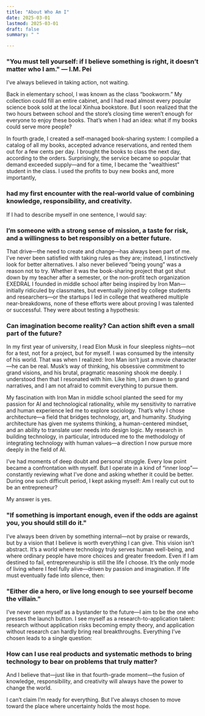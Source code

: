 ```yaml
---
title: "About Who Am I"
date: 2025-03-01
lastmod: 2025-03-01
draft: false
summary: " "

---
```



### "You must tell yourself: if I believe something is right, it doesn’t matter who I am."     — I.M. Pei

I’ve always believed in taking action, not waiting.

Back in elementary school, I was known as the class “bookworm.” My collection could fill an entire cabinet, and I had read almost every popular science book sold at the local Xinhua bookstore. But I soon realized that the two hours between school and the store’s closing time weren’t enough for everyone to enjoy these books. That’s when I had an idea: what if my books could serve more people?

In fourth grade, I created a self-managed book-sharing system: I compiled a catalog of all my books, accepted advance reservations, and rented them out for a few cents per day. I brought the books to class the next day, according to the orders. Surprisingly, the service became so popular that demand exceeded supply—and for a time, I became the "wealthiest" student in the class. I used the profits to buy new books and, more importantly, 

### had my first encounter with the real-world value of combining knowledge, responsibility, and creativity.

If I had to describe myself in one sentence, I would say:

### I’m someone with a strong sense of mission, a taste for risk, and a willingness to bet responsibly on a better future.

That drive—the need to create and change—has always been part of me. I’ve never been satisfied with taking rules as they are; instead, I instinctively look for better alternatives. I also never believed “being young” was a reason not to try. Whether it was the book-sharing project that got shut down by my teacher after a semester, or the non-profit tech organization EXEDRAL I founded in middle school after being inspired by Iron Man—initially ridiculed by classmates, but eventually joined by college students and researchers—or the startups I led in college that weathered multiple near-breakdowns, none of these efforts were about proving I was talented or successful. They were about testing a hypothesis:

### Can imagination become reality? Can action shift even a small part of the future?

In my first year of university, I read Elon Musk in four sleepless nights—not for a test, not for a project, but for myself. I was consumed by the intensity of his world. That was when I realized: Iron Man isn’t just a movie character—he can be real. Musk’s way of thinking, his obsessive commitment to grand visions, and his brutal, pragmatic reasoning shook me deeply. I understood then that I resonated with him. Like him, I am drawn to grand narratives, and I am not afraid to commit everything to pursue them.

My fascination with Iron Man in middle school planted the seed for my passion for AI and technological rationality, while my sensitivity to narrative and human experience led me to explore sociology. That’s why I chose architecture—a field that bridges technology, art, and humanity. Studying architecture has given me systems thinking, a human-centered mindset, and an ability to translate user needs into design logic. My research in building technology, in particular, introduced me to the methodology of integrating technology with human values—a direction I now pursue more deeply in the field of AI.

I’ve had moments of deep doubt and personal struggle. Every low point became a confrontation with myself. But I operate in a kind of “inner loop”—constantly reviewing what I’ve done and asking whether it could be better. During one such difficult period, I kept asking myself: Am I really cut out to be an entrepreneur?

My answer is yes.

### "If something is important enough, even if the odds are against you, you should still do it."

I’ve always been driven by something internal—not by praise or rewards, but by a vision that I believe is worth everything I can give. This vision isn’t abstract. It’s a world where technology truly serves human well-being, and where ordinary people have more choices and greater freedom. Even if I am destined to fail, entrepreneurship is still the life I choose. It’s the only mode of living where I feel fully alive—driven by passion and imagination. If life must eventually fade into silence, then:

### "Either die a hero, or live long enough to see yourself become the villain."

I’ve never seen myself as a bystander to the future—I aim to be the one who presses the launch button. I see myself as a research-to-application talent: research without application risks becoming empty theory, and application without research can hardly bring real breakthroughs. Everything I’ve chosen leads to a single question:

### How can I use real products and systematic methods to bring technology to bear on problems that truly matter?

And I believe that—just like in that fourth-grade moment—the fusion of knowledge, responsibility, and creativity will always have the power to change the world.

I can’t claim I’m ready for everything. But I’ve always chosen to move toward the place where uncertainty holds the most hope.


